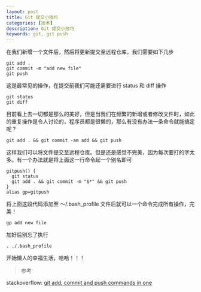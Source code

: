 ```yaml
---
layout: post
title: Git 提交小技巧
categories: [技术]
description: Git 提交小技巧
keywords: git, git push
---
```


在我们新增一个文件后，然后将更新提交至远程仓库，我们需要如下几步
```
git add .
git commit -m "add new file"
git push
```

这是最常见的操作，在提交前我们可能还需要进行 status 和 diff 操作

```
git status
git diff
```

目前看上去一切都是那么的美好，但是当我们在频繁的新增或者修改文件时，如此的重复操作是令人讨论的，程序员都是很懒的，那么有没有办法一条命令就能搞定呢？
```
git add . && git commit -am add && git push
```
这样我们可以将文件提交至远程仓库。但是还是感觉不完美，因为每次要打的字太多。有一个办法就是将上面这一行命令起一个别名即可
```
gitpush() {
  git status
  git add . && git commit -m "$*" && git push
}
alias gp=gitpush
```
将上面这段代码添加至 ～/.bash_profile 文件后就可以一个命令完成所有操作，完美！
```
gp add new file
```
加好后别忘了执行
```
. ./.bash_profile
```

开始懒人的幸福生活，哈哈！！！

> 参考

stackoverflow: [git add, commit and push commands in one](https://stackoverflow.com/questions/19595067/git-add-commit-and-push-commands-in-one)

